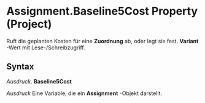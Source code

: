
# Assignment.Baseline5Cost Property (Project)

Ruft die geplanten Kosten für eine  **Zuordnung** ab, oder legt sie fest. **Variant** -Wert mit Lese-/Schreibzugriff.


## Syntax

 _Ausdruck_. **Baseline5Cost**

 _Ausdruck_ Eine Variable, die ein **Assignment** -Objekt darstellt.

